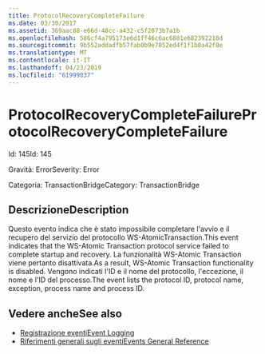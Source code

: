 ```yaml
---
title: ProtocolRecoveryCompleteFailure
ms.date: 03/30/2017
ms.assetid: 369aac88-e66d-48cc-a432-c5f2073b7a1b
ms.openlocfilehash: 586cf4a795173e6d1ff46c6ac6881e682392218d
ms.sourcegitcommit: 9b552addadfb57fab0b9e7852ed4f1f1b8a42f8e
ms.translationtype: MT
ms.contentlocale: it-IT
ms.lasthandoff: 04/23/2019
ms.locfileid: "61999037"
---
```

# <a name="protocolrecoverycompletefailure"></a><span data-ttu-id="d4ca0-102">ProtocolRecoveryCompleteFailure</span><span class="sxs-lookup"><span data-stu-id="d4ca0-102">ProtocolRecoveryCompleteFailure</span></span>
<span data-ttu-id="d4ca0-103">Id: 145</span><span class="sxs-lookup"><span data-stu-id="d4ca0-103">Id: 145</span></span>  
  
 <span data-ttu-id="d4ca0-104">Gravità: Error</span><span class="sxs-lookup"><span data-stu-id="d4ca0-104">Severity: Error</span></span>  
  
 <span data-ttu-id="d4ca0-105">Categoria: TransactionBridge</span><span class="sxs-lookup"><span data-stu-id="d4ca0-105">Category: TransactionBridge</span></span>  
  
## <a name="description"></a><span data-ttu-id="d4ca0-106">Descrizione</span><span class="sxs-lookup"><span data-stu-id="d4ca0-106">Description</span></span>  
 <span data-ttu-id="d4ca0-107">Questo evento indica che è stato impossibile completare l'avvio e il recupero del servizio del protocollo WS-AtomicTransaction.</span><span class="sxs-lookup"><span data-stu-id="d4ca0-107">This event indicates that the WS-Atomic Transaction protocol service failed to complete startup and recovery.</span></span> <span data-ttu-id="d4ca0-108">La funzionalità WS-Atomic Transaction viene pertanto disattivata.</span><span class="sxs-lookup"><span data-stu-id="d4ca0-108">As a result, WS-Atomic Transaction functionality is disabled.</span></span> <span data-ttu-id="d4ca0-109">Vengono indicati l'ID e il nome del protocollo, l'eccezione, il nome e l'ID del processo.</span><span class="sxs-lookup"><span data-stu-id="d4ca0-109">The event lists the protocol ID, protocol name, exception, process name and process ID.</span></span>  
  
## <a name="see-also"></a><span data-ttu-id="d4ca0-110">Vedere anche</span><span class="sxs-lookup"><span data-stu-id="d4ca0-110">See also</span></span>

- [<span data-ttu-id="d4ca0-111">Registrazione eventi</span><span class="sxs-lookup"><span data-stu-id="d4ca0-111">Event Logging</span></span>](../../../../../docs/framework/wcf/diagnostics/event-logging/index.md)
- [<span data-ttu-id="d4ca0-112">Riferimenti generali sugli eventi</span><span class="sxs-lookup"><span data-stu-id="d4ca0-112">Events General Reference</span></span>](../../../../../docs/framework/wcf/diagnostics/event-logging/events-general-reference.md)
